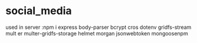 # social_media

used in server :npm i express body-parser bcrypt cros dotenv gridfs-stream mult
er multer-gridfs-storage helmet morgan jsonwebtoken mongoosenpm
